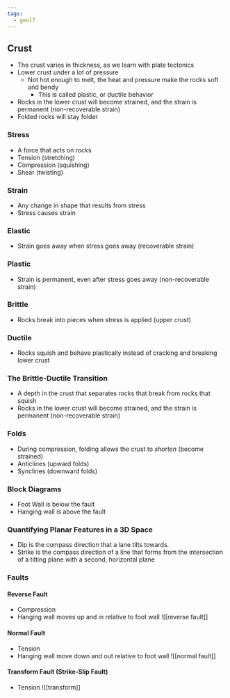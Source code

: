 ```yaml
---
tags:
  - geol7
---
```


## Crust
* The crust varies in thickness, as we learn with plate tectonics
* Lower crust under a lot of pressure
	* Not hot enough to melt, the heat and pressure make the rocks soft and bendy
		* This is called plastic, or ductile behavior
* Rocks in the lower crust will become strained, and the strain is permanent (non-recoverable strain)
* Folded rocks will stay folder
### Stress
* A force that acts on rocks
* Tension (stretching)
* Compression (squishing)
* Shear (twisting)
### Strain
* Any change in shape that results from stress
* Stress causes strain
### Elastic
* Strain goes away when stress goes away (recoverable strain)
### Plastic
* Strain is permanent, even after stress goes away (non-recoverable strain)
### Brittle
* Rocks break into pieces when stress is applied (upper crust)
### Ductile
* Rocks squish and behave plastically instead of cracking and breaking lower crust
### The Brittle-Ductile Transition
* A depth in the crust that separates rocks that break from rocks that squish
* Rocks in the lower crust will become strained, and the strain is permanent (non-recoverable strain)
### Folds
* During compression, folding allows the crust to *shorten* (become strained)
* Anticlines (upward folds)
* Synclines (downward folds)
### Block Diagrams
* Foot Wall is below the fault
* Hanging wall is above the fault
### Quantifying Planar Features in a 3D Space
* Dip is the compass direction that a lane tilts towards.
* Strike is the compass direction of a line that forms from the intersection of a tilting plane with a second, horizontal plane
### Faults

#### Reverse Fault
* Compression
* Hanging wall moves up and in relative to foot wall
![[reverse fault]]
#### Normal Fault
* Tension
* Hanging wall move down and out relative to foot wall
![[normal fault]]
#### Transform Fault (Strike-Slip Fault)
* Tension
![[transform]]

